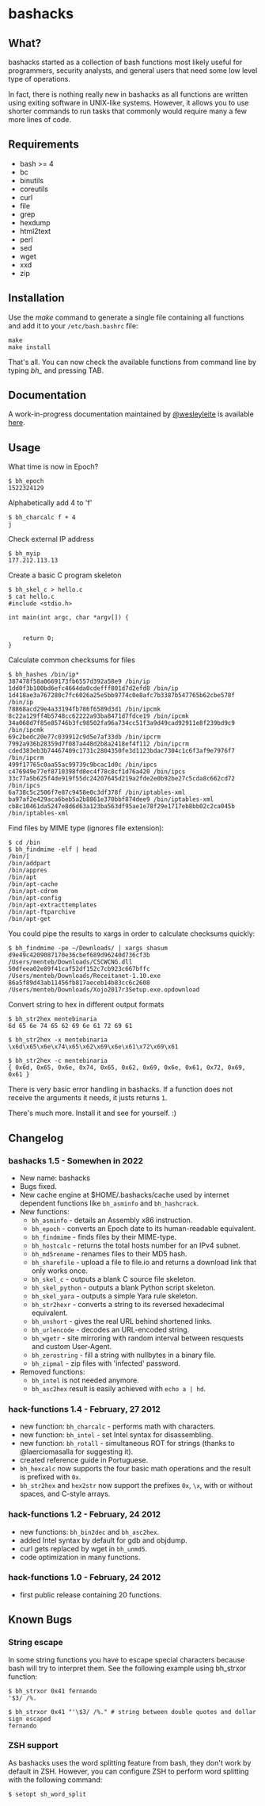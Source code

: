 # bashacks

## What?

bashacks started as a collection of bash functions most likely useful for programmers, security analysts, and general users that need some low level type of operations.

In fact, there is nothing really new in bashacks as all functions are written using exiting software in UNIX-like systems. However, it allows you to use shorter commands to run tasks that commonly would require many a few more lines of code.

## Requirements

* bash >= 4
* bc
* binutils
* coreutils
* curl
* file
* grep
* hexdump
* html2text
* perl
* sed
* wget
* xxd
* zip

## Installation

Use the *make* command to generate a single file containing all functions and add it to your ```/etc/bash.bashrc``` file:

    make
    make install

 That's all. You can now check the available functions from command line by typing *bh_* and pressing TAB.

## Documentation

A work-in-progress documentation maintained by [@wesleyleite](https://github.com/wesleyleite) is available [here](https://bashacks.readthedocs.io/).

## Usage

What time is now in Epoch?

    $ bh_epoch
    1522324129

Alphabetically add 4 to 'f'

    $ bh_charcalc f + 4
    j

Check external IP address

    $ bh_myip
    177.212.113.13

Create a basic C program skeleton

    $ bh_skel_c > hello.c
    $ cat hello.c
    #include <stdio.h>

    int main(int argc, char *argv[]) {


        return 0;
    }

Calculate common checksums for files

    $ bh_hashes /bin/ip*
    387478f58a0669173fb6557d392a58e9 /bin/ip
    1dd0f3b100bd6efc4664da0cdefff801d7d2efd8 /bin/ip
    1d418ae3a767280c7fc6026a25e5bb9774c0e8afc7b3387b547765b62cbe578f /bin/ip
    78868acd29e4a33194fb786f6589d3d1 /bin/ipcmk
    8c22a129ff4b5748cc62222a93ba8471d7fdce19 /bin/ipcmk
    34a068d7f85e85746b3fc98502fa96a734cc51f3a9d49cad92911e8f239bd9c9 /bin/ipcmk
    69c2bedc20e77c039912c9d5e7af33db /bin/ipcrm
    7992a936b28359d7f087a448d2b8a2418ef4f112 /bin/ipcrm
    cded383eb3b74467409c1731c2804350fe3d1123bdac7304c1c6f3af9e7976f7 /bin/ipcrm
    499f17765c0aa55ac99739c9bcac1d0c /bin/ipcs
    c476949e77ef8710398fd8ec4f78c8cf1d76a420 /bin/ipcs
    33c77a5b625f4de919f55dc24207645d219a2fde2e0b92be27c5cda8c662cd72 /bin/ipcs
    6a738c5c2506f7e87c9458e0c3df378f /bin/iptables-xml
    ba97af2e429aca6beb5a2b8861e370bbf874dee9 /bin/iptables-xml
    cb8c10461da5247e8d6d63a123ba563df95ae1e78f29e1717eb8bb02c2ca045b /bin/iptables-xml

Find files by MIME type (ignores file extension):

    $ cd /bin
    $ bh_findmime -elf | head
    /bin/[
    /bin/addpart
    /bin/appres
    /bin/apt
    /bin/apt-cache
    /bin/apt-cdrom
    /bin/apt-config
    /bin/apt-extracttemplates
    /bin/apt-ftparchive
    /bin/apt-get

You could pipe the results to xargs in order to calculate checksums quickly:

    $ bh_findmime -pe ~/Downloads/ | xargs shasum
    d9e49c4209087170e36cbef689d96240d736cf3b  /Users/menteb/Downloads/CSCWCNG.dll
    50dfeea02e89f41caf52df152c7cb923c667bffc  /Users/menteb/Downloads/Receitanet-1.10.exe
    86a5f89d43ab11456fb817aeceb14b83cc6c2608  /Users/menteb/Downloads/Xojo2017r3Setup.exe.opdownload

Convert string to hex in different output formats

    $ bh_str2hex mentebinaria
    6d 65 6e 74 65 62 69 6e 61 72 69 61

    $ bh_str2hex -x mentebinaria
    \x6d\x65\x6e\x74\x65\x62\x69\x6e\x61\x72\x69\x61

    $ bh_str2hex -c mentebinaria
    { 0x6d, 0x65, 0x6e, 0x74, 0x65, 0x62, 0x69, 0x6e, 0x61, 0x72, 0x69, 0x61 }

There is very basic error handling in bashacks. If a function does not receive the arguments it needs, it justs returns `1`.

There's much more. Install it and see for yourself. :)

## Changelog

### bashacks 1.5 - Somewhen in 2022

* New name: bashacks
* Bugs fixed.
* New cache engine at $HOME/.bashacks/cache used by internet dependent functions like `bh_asminfo` and `bh_hashcrack`.
* New functions:
    * `bh_asminfo` - details an Assembly x86 instruction.
    * `bh_epoch` - converts an Epoch date to its human-readable equivalent.
    * `bh_findmime` - finds files by their MIME-type.
    * `bh_hostcalc` - returns the total hosts number for an IPv4 subnet.
    * `bh_md5rename` - renames files to their MD5 hash.
    * `bh_sharefile` - upload a file to file.io and returns a download link that only works once.
    * `bh_skel_c` - outputs a blank C source file skeleton.
    * `bh_skel_python` - outputs a blank Python script skeleton.
    * `bh_skel_yara` - outputs a simple Yara rule skeleton.
    * `bh_str2hexr` - converts a string to its reversed hexadecimal equivalent.
    * `bh_unshort` - gives the real URL behind shortened links.
    * `bh_urlencode` - decodes an URL-encoded string.
    * `bh_wgetr` -  site mirroring with random interval between resquests and custom User-Agent.
    * `bh_zerostring` - fill a string with nullbytes in a binary file.
    * `bh_zipmal` - zip files with 'infected' password.
* Removed functions:
    * `bh_intel` is not needed anymore.
    * `bh_asc2hex` result is easily achieved with `echo a | hd`.

### hack-functions 1.4 - February, 27 2012

* new function: `bh_charcalc` - performs math with characters.
* new function: `bh_intel` - set Intel syntax for disassembling.
* new function: `bh_rotall` - simultaneous ROT for strings (thanks to @laerciomasalla for suggesting it).
* created reference guide in Portuguese.
* `bh_hexcalc` now supports the four basic math operations and the result is prefixed with `0x`.
* `bh_str2hex` and `hex2str` now support the prefixes `0x`, `\x`, with or without spaces, and C-style arrays.

### hack-functions 1.2 - February, 24 2012

* new functions: `bh_bin2dec` and `bh_asc2hex`.
* added Intel syntax by default for gdb and objdump.
* curl gets replaced by wget in `bh_unmd5`.
* code optimization in many functions.

### hack-functions 1.0 - February, 24 2012

* first public release containing 20 functions.

## Known Bugs

### String escape

In some string functions you have to escape special characters because bash will try to
interpret them. See the following example using bh_strxor function:

    $ bh_strxor 0x41 fernando
    '$3/ /%.

    $ bh_strxor 0x41 "'\$3/ /%." # string between double quotes and dollar sign escaped
    fernando
    
### ZSH support

As bashacks uses the word splitting feature from bash, they don't work by default in ZSH. However, you can configure ZSH to perform word splitting with the following command:

    $ setopt sh_word_split

